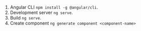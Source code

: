 1. Angular CLI  `npm install -g @angular/cli`.
2. Development server `ng serve`.
3. Build `ng serve`.
4. Create component `ng generate component <component-name>`
